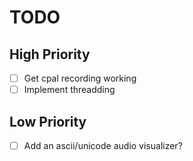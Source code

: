 # TODO
## High Priority
- [ ] Get cpal recording working
- [ ] Implement threadding
## Low Priority
- [ ] Add an ascii/unicode audio visualizer?
